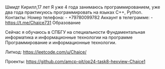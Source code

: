 Шмидт Кирилл,17 лет
Я уже 4 года занимаюсь программированием, уже два года практикуюсь программировать на языках C++, Python.
Контакты: 
Номер телефона:
    - +79780099782
Аккаунт в телеграмме:
    - https://t.me/Chaice731
Образование

Сейчас я обучаюсь в СПБГУ на специальности Фундаментальная информатика и информационные технологии на программе Программирование и информационные технологии.

Литкод: 
https://leetcode.com/u/Chaice/


Проекты:
https://github.com/amcp-pit/op24-task8-hexview-Chaice1
